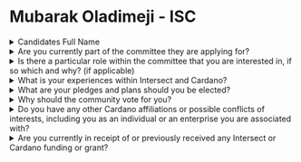 # Mubarak Oladimeji - ISC

<details>

<summary>Candidates Full Name</summary>

Mubarak Oladimeji

</details>



<details>

<summary>Are you currently part of the committee they are applying for?</summary>

No

</details>



<details>

<summary>Is there a particular role within the committee that you are interested in, if so which and why? (if applicable)</summary>

I am interested in only occupying a committee seat on the Intersect Steering Committee, as the committee seems to be at the heart of decision-making at community members level (excluding the Board and Team Members of Intersect).

</details>



<details>

<summary>What is your experiences within Intersect and Cardano?</summary>

I am Mubarak Oladimeji, also known as Kit Willow on Discord and X (Twitter) I have been following the Cardano ecosystem for a while but I didn’t take a deep dive until Project Catalyst Fund 11 where I participated as a community reviewer, and finished with a 100% approval rate. Naturally, I was very much interested in diving deeper into the Cardano ecosystem and I started frequenting communities that were renowned to be building on the Cardano Blockchain, some of which include&#x20;

Remostart and Smart Contract Audit to mention a few. After Fund 11, I aligned with a friend and colleague of mine who was also invested in the Cardano ecosystem. Together, with the help of other core members, we founded NexTrend Labs and I assumed the role of the Chief Operating Officer (COO). My work with NexTrend Labs has been rewarding as we have been able to establish a functional Cardano-based community in Nigeria and achieved some milestones, including hosting a DReP workshop at the University of Lagos, even without receiving funds from Intersect.&#x20;

I participated in Project Catalyst, Fund 12 as well, both as a project owner (courtesy of NexTrend Labs) and as a community reviewer. Though I was saddened by the fact that none of the projects I submitted by proxy through NexTrend Labs were funded, I did not let it deter me from contributing further to the Cardano ecosystem. I finished the community review process of Fund 12 with an approval rate of 90%, effectively earning my place as an L1 reviewer. I can say that I eagerly look forward to the start of Fund 13. I got really involved with Intersect very early in 2024 and joined the Intersect Discord server. I have been an active participant in real-life Intersect events organized in my region, Lagos Nigeria. The first of which was the Intersect Meetup, and then the DReP Workshop, both hosted by Remostart. I also organized and hosted a DReP event, as the COO and a Team Member of NexTrend Labs, which we hosted without receiving grants from Intersect or any other bodies. Likewise, I was also a participant in my region’s Constitutional Workshop and was honoured to be elected as one of the delegates to represent my region at the Constitutional Convention in Buenos Aires. I am an active participant in Intersect, mostly working with and in alignment with the Transparency and Marketing Working Groups. Also, I have been — and still — is an active presence and contributor in Intersect on Discord, X and so on, operating under the alias Kit Willow. I have joined many space calls, zoom and google meetings to contribute my fair share in bettering not just Intersect, but the Cardano ecosystem as a whole. Thank you.

</details>



<details>

<summary>What are your pledges and plans should you be elected?</summary>

The Steering Committee is or will be one of the most important and significant committees, as it brings together the heads of all other committees to a broader and more collaborative decision making process. My plans are to work as a Steering Committee member to ensure that no stone is left unturned in the pursuit of a better Cardano ecosystem. I embody and aim to further implement the principles and core values of Cardano, of which every committee should live and abide by. Transparency and fairness will be integrated to ensure unbiased decision making. Thank you.

</details>



<details>

<summary>Why should the community vote for you?</summary>

As an individual member of Intersect and the Cardano ecosystem. I am dedicated towards the goal of enhancing effective and unbiased decision-making process. I aim to be a voice for people of diverse origins, with distinct views yet united under a common goal or vision. As the COO, of NexTrend Labs, I have some of the required experience and expertise in terms of handling a collaborative team that performs directorial and executive roles and I will leverage that in full during my operational service as a member of the Steering committee. If I am elected as a committee member, and entrusted with a high level of responsibility and decision-making, I’ll ensure that I maintain a degree of integrity and transparency towards myself and the general Cardano community, to ensure the core principles of Intersect and Cardano are maintained Lastly, I am an active member of the community, on several working groups, Discord and X(Twitter) and I’m invested in the betterment of Intersect and the Cardano ecosystem as a whole. I do hope you consider voting for me. Thank you.

</details>



<details>

<summary>Do you have any other Cardano affiliations or possible conflicts of interests, including you as an individual or an enterprise you are associated with?</summary>

I have no other ties to Cardano-based organization than my membership status in Intersect and my affiliation with NexTrend Labs as the COO, neither of which I see as possible conflicts of interests.

</details>



<details>

<summary>Are you currently in receipt of or previously received any Intersect or Cardano funding or grant?</summary>

No, I have never recieved any Intersect grant or Cardano funding.

</details>
